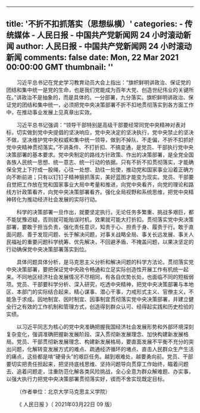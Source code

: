 
---
title: '不折不扣抓落实（思想纵横）'
categories: 
    - 传统媒体
    - 人民日报 - 中国共产党新闻网 24 小时滚动新闻
author: 人民日报 - 中国共产党新闻网 24 小时滚动新闻
comments: false
date: Mon, 22 Mar 2021 00:00:00 GMT
thumbnail: ''
---

<div>   
<p style="text-indent: 2em;">
习近平总书记在党史学习教育动员大会上指出：“旗帜鲜明讲政治、保证党的团结和集中统一是党的生命，也是我们党能成为百年大党、创造世纪伟业的关键所在。”讲政治不是抽象的，而是具体的。一分部署，九分落实。旗帜鲜明讲政治、保证党的团结和集中统一，必须把党中央决策部署不折不扣地贯彻落实到各方面工作中，在推动事业发展上见真章出实效。</p>
<p style="text-indent: 2em;">
习近平总书记强调：“领导干部特别是高级干部要经常同党中央精神对表对标，切实做到党中央提倡的坚决响应，党中央决定的坚决执行，党中央禁止的坚决不做，坚决维护党中央权威和集中统一领导，做到不掉队、不走偏，不折不扣抓好党中央精神贯彻落实。”不讲条件、不打折扣、不搞变通，是党员、干部执行党中央决策部署的基本要求。党中央制定的路线方针政策、作出的决策部署，是全党全国各族人民统一思想、统一意志、统一行动的依据。只有不折不扣贯彻落实，才能确保全党上下拧成一股绳，心往一处想、劲往一处使，推动党和国家事业沿着正确方向不断前进；只有以钉钉子精神狠抓落实，美好蓝图才能变为现实。党员、干部要自觉把工作放在党和国家事业大局中考量和推进，向党中央看齐，向党的理论和路线方针政策看齐，向党中央决策部署看齐。强化全局视野和系统思维，把党中央精神转化为推动经济社会发展的实际行动。</p>
<p style="text-indent: 2em;">
科学的决策部署一旦作出，就要坚定执行。无论任务多繁重、挑战多艰巨，都不能犹豫迟疑，否则就可能贻误时机，效果就可能大打折扣。贯彻落实党中央决策部署，要敢于担当负责，强化责任意识，知责于心、担责于身、履责于行。敢于直面问题、善于发现问题、长于解决问题，对事关战略全局、事关长远发展、事关人民福祉的重要问题科学统筹、优先解决，不回避矛盾、不掩盖问题，以果决坚定的行动确保党中央决策部署落实到位。</p>
<p style="text-indent: 2em;">
具体问题具体分析，是马克思主义分析和解决问题的科学方法论。贯彻落实党中央决策部署，要把保证党中央政令畅通和立足实际创造性开展工作有机统一起来。不同地区经济社会发展情况不尽相同，有各自优势长处，也面临不同的短板弱项。党员、干部要科学分析、深入研究，吃透中央精神，把党中央决策部署与本地区、本部门的实际结合起来，精心谋事、潜心干事，力戒形式主义、官僚主义，不能急于求成。因地制宜、因时制宜、因事制宜贯彻落实党中央决策部署，并建立健全行之有效的工作机制和管理方式，创造得到群众认可、经得起实践和历史检验的实绩。</p>
<p style="text-indent: 2em;">
以习近平同志为核心的党中央准确把握我国经济社会发展形势和外部环境深刻复杂变化，强调准确把握新发展阶段、深入贯彻新发展理念、加快构建新发展格局。党员、干部贯彻新发展理念、构建新发展格局，要直面发展不平衡不充分的突出问题，化解转变发展方式的难点、疏通经济循环的堵点、直击人民群众生产生活的痛点，这些都是啃“硬骨头”的艰巨任务。越到艰难处，越要勇向前。党员、干部要切实把责任担起来，把坚持底线思维、坚持问题导向贯穿工作始终，瞄着问题去、追着问题走，注重防范化解各类风险挑战，全心全意为群众解难题、办实事，以强大执行力把党中央决策部署贯彻落实好，锲而不舍实现既定目标。</p>
<p style="text-indent: 2em;">
（作者单位：北京大学马克思主义学院）</p>
<p style="text-indent: 2em;">
<span id="paper_num" style="text-indent: 2em; display: block;">《 人民日报 》（ 2021年03月22日 09 版）</span></p>

                  
</div>
            
